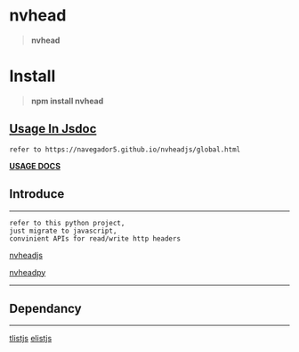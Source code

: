 # nvhead
>__nvhead__

# Install

>__npm install nvhead__


## [Usage In Jsdoc](https://navegador5.github.io/nvheadjs/global.html#)

    refer to https://navegador5.github.io/nvheadjs/global.html

**[USAGE DOCS](https://navegador5.github.io/nvheadjs/global.html#)**


## Introduce
-------------
  
    refer to this python project,
    just migrate to javascript,
    convinient APIs for read/write http headers 

[nvheadjs](https://github.com/navegador5/nvheadjs)

[nvheadpy](https://github.com/ihgazni2/nvhead)

----------------------------------------------



## Dependancy
-------------

[tlistjs](https://github.com/navegador5/tlistjs)
[elistjs](https://github.com/ihgazni2/elistjs)


